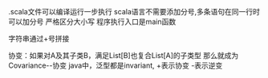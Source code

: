 .scala文件可以编译运行一步执行
scala语言不需要添加分号,多条语句在同一行时可以加分号
严格区分大小写
程序执行入口是main函数

字符串通过+号拼接




协变：如果对A及其子类B，满足List[B]也复合List[A]的子类型
那么就成为Covariance--协变
java中，泛型都是invariant,
+表示协变 -表示逆变